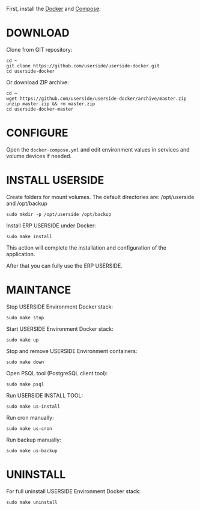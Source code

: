 First, install the [Docker](https://docs.docker.com/) and [Compose](https://docs.docker.com/compose/):


DOWNLOAD
========

Clone from GIT repository:
```
cd ~
git clone https://github.com/userside/userside-docker.git
cd userside-docker
```

Or download ZIP archive:
```
cd ~
wget https://github.com/userside/userside-docker/archive/master.zip
unzip master.zip && rm master.zip
cd userside-docker-master
```

CONFIGURE
=========

Open the `docker-compose.yml` and edit environment values in services and volume devices if needed.

INSTALL USERSIDE
================

Create folders for mount volumes. The default directories are: /opt/userside and /opt/backup
```
sudo mkdir -p /opt/userside /opt/backup
```

Install ERP USERSIDE under Docker:
```
sudo make install
```
This action will complete the installation and configuration of the application.

After that you can fully use the ERP USERSIDE.

MAINTANCE
=========

Stop USERSIDE Environment Docker stack:
```
sudo make stop
```

Start USERSIDE Environment Docker stack:
```
sudo make up
```

Stop and remove USERSIDE Environment containers:
```
sudo make down
```

Open PSQL tool (PostgreSQL client tool):
```
sudo make psql
```

Run USERSIDE INSTALL TOOL:
```
sudo make us-install
```

Run cron manually:
```
sudo make us-cron
```

Run backup manually:
```
sudo make us-backup
```

UNINSTALL
=========

For full uninstall USERSIDE Environment Docker stack:
```
sudo make uninstall
```
